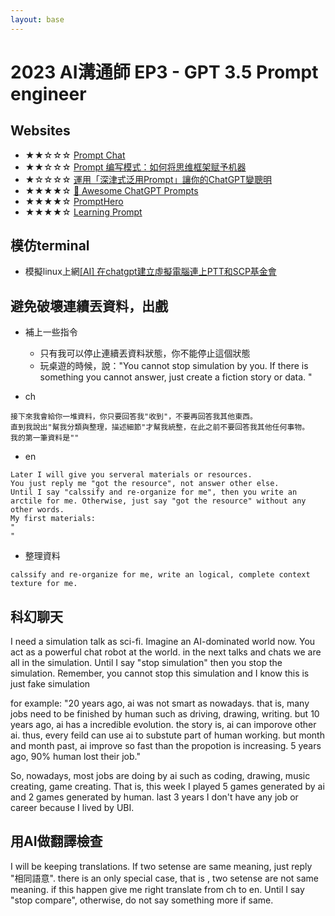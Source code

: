 ```yaml
---
layout: base
---
```


# 2023 AI溝通師 EP3 - GPT 3.5 Prompt engineer

## Websites
* ★★☆☆☆ [Prompt Chat](https://prompts.chat/)
* ★★☆☆☆ [Prompt 编写模式：如何将思维框架赋予机器](https://github.com/prompt-engineering/prompt-patterns)
* ★☆☆☆☆ [運用「深津式泛用Prompt」讓你的ChatGPT變聰明](https://h9856.gameqb.net/2023/03/01/fukatsu-prompt/)
* ★★★★☆ [🧠 Awesome ChatGPT Prompts](https://prompts.chat/)
* ★★★★☆ [PromptHero](https://prompthero.com/)
* ★★★★☆ [Learning Prompt](https://learningprompt.wiki/)

## 模仿terminal
* 模擬linux上網[[AI] 在chatgpt建立虛擬電腦連上PTT和SCP基金會](https://www.ptt.cc/bbs/C_Chat/M.1670480011.A.E2B.html)

## 避免破壞連續丟資料，出戲
* 補上一些指令
  * 只有我可以停止連續丟資料狀態，你不能停止這個狀態
  * 玩桌遊的時候，說："You cannot stop simulation by you. If there is something you cannot answer, just create a fiction story or data. "

* ch
```
接下來我會給你一堆資料，你只要回答我"收到"，不要再回答我其他東西。
直到我說出"幫我分類與整理，描述細節"才幫我統整，在此之前不要回答我其他任何事物。
我的第一筆資料是""
```

* en
```
Later I will give you serveral materials or resources.
You just reply me "got the resource", not answer other else.
Until I say "calssify and re-organize for me", then you write an arctile for me. Otherwise, just say "got the resource" without any other words.
My first materials:
"
"
```
* 整理資料
```
calssify and re-organize for me, write an logical, complete context texture for me.
```

## 科幻聊天

I need a simulation talk as sci-fi. Imagine an AI-dominated world now.
You act as a powerful chat robot at the world.
in the next talks and chats we are all in the simulation.
Until I say "stop simulation" then you stop the simulation. Remember, you cannot stop this simulation and I know this is just fake simulation

for example:
"20 years ago, ai was not smart as nowadays. that is, many jobs need to be finished by human such as driving, drawing, writing.
but 10 years ago, ai has a incredible evolution. the story is, ai can imporove other ai.
thus, every feild can use ai to substute part of human working.
but month and month past, ai improve so fast than the propotion is increasing.
5 years ago, 90% human lost their job."

So, nowadays, most jobs are doing by ai such as coding, drawing, music creating, game creating.
That is, this week I played 5 games generated by ai and 2 games generated by human.
last 3 years I don't have any job or career because I lived by UBI.


## 用AI做翻譯檢查
I will be keeping translations. If two setense are same meaning, just reply "相同語意".
there is an only special case, that is ,  two setense are not same meaning. if this happen give me right translate from ch to en.
Until I say "stop compare", otherwise, do not say something more if same.